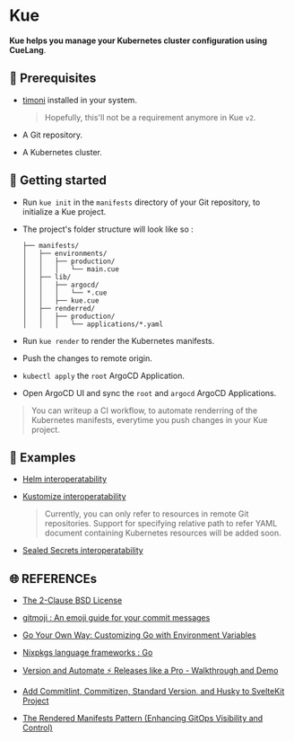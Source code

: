 # Kue

**Kue helps you manage your Kubernetes cluster configuration using CueLang**.

## 📜 Prerequisites

- [timoni](https://timoni.sh/install/) installed in your system.
  > Hopefully, this'll not be a requirement anymore in Kue `v2`.

- A Git repository.

- A Kubernetes cluster.

## 🚦 Getting started

- Run `kue init` in the `manifests` directory of your Git repository, to initialize a Kue project.

- The project's folder structure will look like so :
  ```tree
  ├── manifests/
  │   ├── environments/
  │   │   ├── production/
  │   │   │   └── main.cue
  │   ├── lib/
  │   │   ├── argocd/
  │   │   │   └── *.cue
  │   │   ├── kue.cue
  │   ├── renderred/
  │   │   ├── production/
  │   │   │   └── applications/*.yaml
  ```

- Run `kue render` to render the Kubernetes manifests.

- Push the changes to remote origin.

- `kubectl apply` the `root` ArgoCD Application.

- Open ArgoCD UI and sync the `root` and `argocd` ArgoCD Applications.

> You can writeup a CI workflow, to automate renderring of the Kubernetes manifests, everytime you push changes in your Kue project.

## 👀 Examples

- [Helm interoperatability](https://github.com/Archisman-Mridha/kue/blob/main/e2e/manifests/lib/argocd/helm-installation.cue)

- [Kustomize interoperatability](https://github.com/Archisman-Mridha/kue/blob/main/e2e/manifests/lib/external-snapshotter.cue)
  > Currently, you can only refer to resources in remote Git repositories.
  > Support for specifying relative path to refer YAML document containing Kubernetes resources will be added soon.

- [Sealed Secrets interoperatability](https://github.com/Archisman-Mridha/kue/blob/main/e2e/manifests/lib/cert-manager/cloudflare-credentials.secret.cue)

## 🌐 REFERENCEs

- [The 2-Clause BSD License](https://opensource.org/license/bsd-2-clause)

- [gitmoji : An emoji guide for your commit messages](https://gitmoji.dev)

- [Go Your Own Way: Customizing Go with Environment Variables](https://medium.com/@souravchoudhary0306/go-your-own-way-customizing-go-with-environment-variables-3e47c880fe34)

- [Nixpkgs language frameworks : Go](https://github.com/NixOS/nixpkgs/blob/master/doc/languages-frameworks/go.section.md)

- [Version and Automate ⚡️ Releases like a Pro - Walkthrough and Demo](https://www.youtube.com/watch?v=q3qE2nJRuYM)

- [Add Commitlint, Commitizen, Standard Version, and Husky to SvelteKit Project](https://dev.to/davipon/add-commitint-commitizen-standard-version-and-husky-to-sveltekit-project-14pc)

- [The Rendered Manifests Pattern (Enhancing GitOps Visibility and Control)](https://akuity.io/blog/the-rendered-manifests-pattern)
